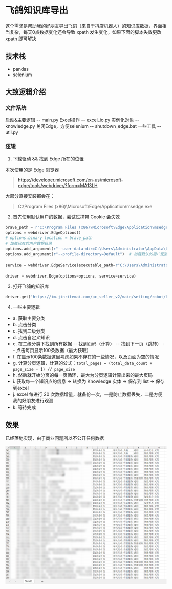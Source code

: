 # 飞鸽知识库导出

这个需求是帮助我的好朋友导出飞鸽（来自于抖店机器人）的知识库数据，界面相当复杂，每天0点数据变化还会导致 xpath 发生变化，如果下面的脚本失效更改 xpath 即可解决

## 技术栈
- pandas
- selenium

## 大致逻辑介绍

### 文件系统

启动&主要逻辑 -- main.py
Excel操作 -- excel_io.py
实例化对象 -- knowledge.py
关闭Edge，方便selenium -- shutdown_edge.bat
一些工具 -- util.py

### 逻辑

1. 下载驱动 && 找到 Edge 所在的位置

本次使用的是 Edge 浏览器
> https://developer.microsoft.com/en-us/microsoft-edge/tools/webdriver/?form=MA13LH

大部分直接安装都会在：
> C:\Program Files (x86)\Microsoft\Edge\Application\msedge.exe

2. 首先使用默认用户的数据，尝试过携带 Cookie 会失效

```python
brave_path = r"C:\Program Files (x86)\Microsoft\Edge\Application\msedge.exe"
options = webdriver.EdgeOptions()
# options.binary_location = brave_path
# 加载已有的用户数据目录
options.add_argument(r"--user-data-dir=C:\Users\Administrator\AppData\Local\Microsoft\Edge\User Data")
options.add_argument(r"--profile-directory=Default")  # 加载默认的用户配置文件

service = webdriver.EdgeService(executable_path=r"C:\Users\Administrator\Desktop\Migration\msedgedriver.exe")

driver = webdriver.Edge(options=options, service=service)
```

3. 打开飞鸽的知识库
```python
driver.get('https://im.jinritemai.com/pc_seller_v2/main/setting/robot/knowledge')
```

4. 一些主要逻辑

- a. 获取主要分类
- b. 点击分类
- c. 找到二级分类
- d. 点击自定义知识
- e. 在二级分类下找到所有数据 -- 找到页码（计算） -- 找到下一页（跳转） -- 点击每页显示100条数据（最大获取）
- f. 在显示100条数据这里考虑如果不存在的一些情况，以及页面为空的情况
- g. 计算分页逻辑，计算的公式：`total_pages = (total_data_count + page_size - 1) // page_size`
- h. 然后就开始分页的每一页循环，最大为分页逻辑计算出来的最大页码
- i. 获取每一个知识点的信息 -> 转换为 Knowledge 实体 -> 保存到 list -> 保存到excel
- j. excel 每进行 20 次数据增量，就备份一次，一是防止数据丢失，二是方便我的好朋友进行观测
- k. 等待完成

## 效果

已经落地实现，由于商业问题所以不公开任何数据

![](./images/ref-3-1.png)